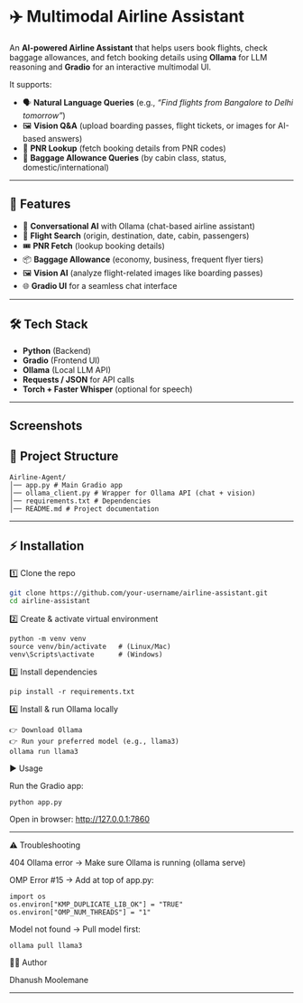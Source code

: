 # ✈️ Multimodal Airline Assistant  

An **AI-powered Airline Assistant** that helps users book flights, check baggage allowances, and fetch booking details using **Ollama** for LLM reasoning and **Gradio** for an interactive multimodal UI.  

It supports:  
- 🗣️ **Natural Language Queries** (e.g., *“Find flights from Bangalore to Delhi tomorrow”*)  
- 🖼️ **Vision Q&A** (upload boarding passes, flight tickets, or images for AI-based answers)  
- 🧾 **PNR Lookup** (fetch booking details from PNR codes)  
- 🎒 **Baggage Allowance Queries** (by cabin class, status, domestic/international)  

---

## 🚀 Features  
- 💬 **Conversational AI** with Ollama (chat-based airline assistant)  
- 🛫 **Flight Search** (origin, destination, date, cabin, passengers)  
- 🎟 **PNR Fetch** (lookup booking details)  
- 📦 **Baggage Allowance** (economy, business, frequent flyer tiers)  
- 🖼️ **Vision AI** (analyze flight-related images like boarding passes)  
- 🌐 **Gradio UI** for a seamless chat interface  

---

## 🛠️ Tech Stack  
- **Python** (Backend)  
- **Gradio** (Frontend UI)  
- **Ollama** (Local LLM API)  
- **Requests / JSON** for API calls  
- **Torch + Faster Whisper** (optional for speech)  

---

## Screenshots


## 📂 Project Structure  
```
Airline-Agent/
│── app.py # Main Gradio app
│── ollama_client.py # Wrapper for Ollama API (chat + vision)
│── requirements.txt # Dependencies
│── README.md # Project documentation
```

---

## ⚡ Installation  

1️⃣ Clone the repo  
```bash
git clone https://github.com/your-username/airline-assistant.git
cd airline-assistant
```
2️⃣ Create & activate virtual environment
```
python -m venv venv
source venv/bin/activate   # (Linux/Mac)
venv\Scripts\activate      # (Windows)
```
3️⃣ Install dependencies
```
pip install -r requirements.txt
```
4️⃣ Install & run Ollama locally
```
👉 Download Ollama
👉 Run your preferred model (e.g., llama3)
ollama run llama3
```
▶️ Usage

Run the Gradio app:
```
python app.py
```
Open in browser: http://127.0.0.1:7860

---

⚠️ Troubleshooting

404 Ollama error → Make sure Ollama is running (ollama serve)

OMP Error #15 → Add at top of app.py:
```
import os
os.environ["KMP_DUPLICATE_LIB_OK"] = "TRUE"
os.environ["OMP_NUM_THREADS"] = "1"
```

Model not found → Pull model first:
```
ollama pull llama3
```

👨‍💻 Author

Dhanush Moolemane 

---
